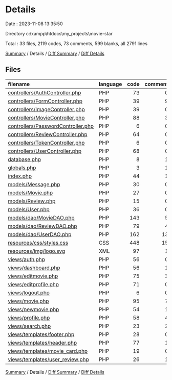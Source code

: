 # Details

Date : 2023-11-08 13:35:50

Directory c:\\xampp\\htdocs\\my_projects\\movie-star

Total : 33 files,  2119 codes, 73 comments, 599 blanks, all 2791 lines

[Summary](results.md) / Details / [Diff Summary](diff.md) / [Diff Details](diff-details.md)

## Files
| filename | language | code | comment | blank | total |
| :--- | :--- | ---: | ---: | ---: | ---: |
| [controllers/AuthController.php](/controllers/AuthController.php) | PHP | 73 | 0 | 15 | 88 |
| [controllers/FormController.php](/controllers/FormController.php) | PHP | 39 | 9 | 15 | 63 |
| [controllers/ImageController.php](/controllers/ImageController.php) | PHP | 39 | 0 | 10 | 49 |
| [controllers/MovieController.php](/controllers/MovieController.php) | PHP | 88 | 3 | 24 | 115 |
| [controllers/PasswordController.php](/controllers/PasswordController.php) | PHP | 6 | 0 | 3 | 9 |
| [controllers/ReviewController.php](/controllers/ReviewController.php) | PHP | 64 | 0 | 11 | 75 |
| [controllers/TokenController.php](/controllers/TokenController.php) | PHP | 6 | 0 | 3 | 9 |
| [controllers/UserController.php](/controllers/UserController.php) | PHP | 68 | 0 | 18 | 86 |
| [database.php](/database.php) | PHP | 8 | 1 | 3 | 12 |
| [globals.php](/globals.php) | PHP | 3 | 1 | 2 | 6 |
| [index.php](/index.php) | PHP | 44 | 1 | 8 | 53 |
| [models/Message.php](/models/Message.php) | PHP | 30 | 0 | 12 | 42 |
| [models/Movie.php](/models/Movie.php) | PHP | 27 | 0 | 7 | 34 |
| [models/Review.php](/models/Review.php) | PHP | 15 | 0 | 6 | 21 |
| [models/User.php](/models/User.php) | PHP | 36 | 0 | 10 | 46 |
| [models/dao/MovieDAO.php](/models/dao/MovieDAO.php) | PHP | 143 | 5 | 91 | 239 |
| [models/dao/ReviewDAO.php](/models/dao/ReviewDAO.php) | PHP | 79 | 4 | 54 | 137 |
| [models/dao/UserDAO.php](/models/dao/UserDAO.php) | PHP | 162 | 13 | 98 | 273 |
| [resources/css/styles.css](/resources/css/styles.css) | CSS | 448 | 15 | 108 | 571 |
| [resources/img/logo.svg](/resources/img/logo.svg) | XML | 97 | 1 | 1 | 99 |
| [views/auth.php](/views/auth.php) | PHP | 56 | 0 | 3 | 59 |
| [views/dashboard.php](/views/dashboard.php) | PHP | 56 | 1 | 6 | 63 |
| [views/editmovie.php](/views/editmovie.php) | PHP | 75 | 3 | 17 | 95 |
| [views/editprofile.php](/views/editprofile.php) | PHP | 71 | 0 | 7 | 78 |
| [views/logout.php](/views/logout.php) | PHP | 6 | 0 | 2 | 8 |
| [views/movie.php](/views/movie.php) | PHP | 95 | 7 | 22 | 124 |
| [views/newmovie.php](/views/newmovie.php) | PHP | 54 | 1 | 4 | 59 |
| [views/profile.php](/views/profile.php) | PHP | 58 | 4 | 17 | 79 |
| [views/search.php](/views/search.php) | PHP | 23 | 2 | 5 | 30 |
| [views/templates/footer.php](/views/templates/footer.php) | PHP | 28 | 0 | 0 | 28 |
| [views/templates/header.php](/views/templates/header.php) | PHP | 77 | 1 | 9 | 87 |
| [views/templates/movie_card.php](/views/templates/movie_card.php) | PHP | 19 | 0 | 2 | 21 |
| [views/templates/user_review.php](/views/templates/user_review.php) | PHP | 26 | 1 | 6 | 33 |

[Summary](results.md) / Details / [Diff Summary](diff.md) / [Diff Details](diff-details.md)